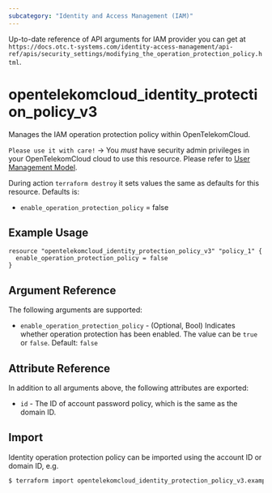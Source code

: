 ```yaml
---
subcategory: "Identity and Access Management (IAM)"
---
```


Up-to-date reference of API arguments for IAM provider you can get at
`https://docs.otc.t-systems.com/identity-access-management/api-ref/apis/security_settings/modifying_the_operation_protection_policy.html`.

# opentelekomcloud_identity_protection_policy_v3

Manages the IAM operation protection policy within OpenTelekomCloud.

`Please use it with care!`
-> You _must_ have security admin privileges in your OpenTelekomCloud
cloud to use this resource. Please refer to [User Management Model](https://docs.otc.t-systems.com/en-us/usermanual/iam/iam_01_0034.html).

  During action `terraform destroy` it sets values the same as defaults for this resource.
  Defaults is:
  +  `enable_operation_protection_policy` = false

## Example Usage

```hcl
resource "opentelekomcloud_identity_protection_policy_v3" "policy_1" {
  enable_operation_protection_policy = false
}
```

## Argument Reference

The following arguments are supported:

* `enable_operation_protection_policy` - (Optional, Bool) Indicates whether operation protection has been enabled.
  The value can be `true` or `false`. Default: `false`

## Attribute Reference

In addition to all arguments above, the following attributes are exported:

* `id` - The ID of account password policy, which is the same as the domain ID.

## Import

Identity operation protection policy can be imported using the account ID or domain ID, e.g.

```bash
$ terraform import opentelekomcloud_identity_protection_policy_v3.example <ID>
```
